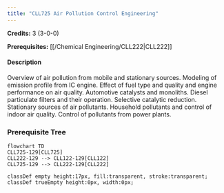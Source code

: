 ```yaml
---
title: "CLL725 Air Pollution Control Engineering"
---
```

**Credits:** 3 (3-0-0)

**Prerequisites:** [[/Chemical Engineering/CLL222|CLL222]]

#### Description
Overview of air pollution from mobile and stationary sources. Modeling of emission profile from IC engine. Effect of fuel type and quality and engine performance on air quality. Automotive catalysts and monoliths. Diesel particulate filters and their operation. Selective catalytic reduction. Stationary sources of air pollutants. Household pollutants and control of indoor air quality. Control of pollutants from power plants.

### Prerequisite Tree

```mermaid
flowchart TD
CLL725-129[CLL725]
CLL222-129 --> CLL122-129[CLL122]
CLL725-129 --> CLL222-129[CLL222]

classDef empty height:17px, fill:transparent, stroke:transparent;
classDef trueEmpty height:0px, width:0px;
```